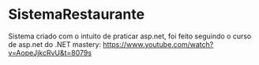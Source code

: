 # SistemaRestaurante

Sistema criado com o intuito de praticar asp.net, foi feito seguindo o curso de asp.net do .NET mastery: https://www.youtube.com/watch?v=AopeJjkcRvU&t=8079s

